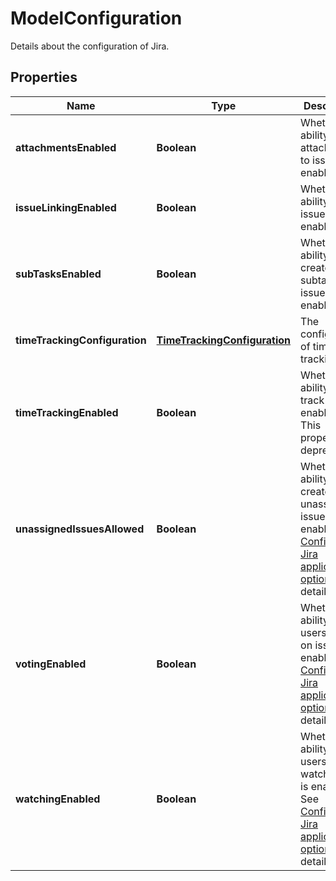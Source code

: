

# ModelConfiguration

Details about the configuration of Jira.

## Properties

| Name | Type | Description | Notes |
|------------ | ------------- | ------------- | -------------|
|**attachmentsEnabled** | **Boolean** | Whether the ability to add attachments to issues is enabled. |  [optional] [readonly] |
|**issueLinkingEnabled** | **Boolean** | Whether the ability to link issues is enabled. |  [optional] [readonly] |
|**subTasksEnabled** | **Boolean** | Whether the ability to create subtasks for issues is enabled. |  [optional] [readonly] |
|**timeTrackingConfiguration** | [**TimeTrackingConfiguration**](TimeTrackingConfiguration.md) | The configuration of time tracking. |  [optional] |
|**timeTrackingEnabled** | **Boolean** | Whether the ability to track time is enabled. This property is deprecated. |  [optional] [readonly] |
|**unassignedIssuesAllowed** | **Boolean** | Whether the ability to create unassigned issues is enabled. See [Configuring Jira application options](https://confluence.atlassian.com/x/uYXKM) for details. |  [optional] [readonly] |
|**votingEnabled** | **Boolean** | Whether the ability for users to vote on issues is enabled. See [Configuring Jira application options](https://confluence.atlassian.com/x/uYXKM) for details. |  [optional] [readonly] |
|**watchingEnabled** | **Boolean** | Whether the ability for users to watch issues is enabled. See [Configuring Jira application options](https://confluence.atlassian.com/x/uYXKM) for details. |  [optional] [readonly] |



